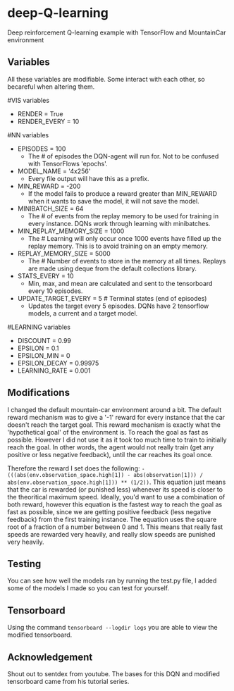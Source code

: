 # deep-Q-learning
Deep reinforcement Q-learning example with TensorFlow and MountainCar environment


## Variables
All these variables are modifiable. Some interact with each other, so becareful when altering them.

#VIS variables
* RENDER = True
* RENDER_EVERY = 10

#NN variables
* EPISODES = 100
  * The # of episodes the DQN-agent will run for. Not to be confused with TensorFlows 'epochs'.
* MODEL_NAME = '4x256'
  * Every file output will have this as a prefix.
* MIN_REWARD = -200
  * If the model fails to produce a reward greater than MIN_REWARD when it wants to save the model, it will not save the model.
* MINIBATCH_SIZE = 64  
  * The # of events from the replay memory to be used for training in every instance. DQNs work through learning with minibatches.
* MIN_REPLAY_MEMORY_SIZE = 1000
  * The # Learning will only occur once 1000 events have filled up the replay memory. This is to avoid training on an empty memory.
* REPLAY_MEMORY_SIZE = 5000
  * The # Number of events to store in the memory at all times. Replays are made using deque from the default collections library.
* STATS_EVERY = 10
  * Min, max, and mean are calculated and sent to the tensorboard every 10 episodes.
* UPDATE_TARGET_EVERY = 5  # Terminal states (end of episodes)
  * Updates the target every 5 episodes. DQNs have 2 tensorflow models, a current and a target model.

#LEARNING variables
* DISCOUNT = 0.99
* EPSILON = 0.1
* EPSILON_MIN = 0
* EPSILON_DECAY = 0.99975
* LEARNING_RATE = 0.001

## Modifications
I changed the default mountain-car environment around a bit. The default reward mechanism was to give a '-1' reward for every instance that the car doesn't reach the target goal. This reward mechanism is exactly what the 'hypothetical goal' of the environment is. To reach the goal as fast as possible. However I did not use it as it took too much time to train to initially reach the goal. In other words, the agent would not really train (get any positive or less negative feedback), until the car reaches its goal once.

Therefore the reward I set does the following: ```-(((abs(env.observation_space.high[1]) - abs(observation[1])) / abs(env.observation_space.high[1])) ** (1/2))```.
This equation just means that the car is rewarded (or punished less) whenever its speed is closer to the theoritical maximum speed. Ideally, you'd want to use a combination of both reward, however this equation is the fastest way to reach the goal as fast as possible, since we are getting positive feedback (less negative feedback) from the first training instance. The equation uses the square root of a fraction of a number between 0 and 1. This means that really fast speeds are rewarded very heavily, and really slow speeds are punished very heavily.

## Testing
You can see how well the models ran by running the test.py file, I added some of the models I made so you can test for yourself.

## Tensorboard
Using the command ```tensorboard --logdir logs``` you are able to view the modified tensorboard.

## Acknowledgement
Shout out to sentdex from youtube. The bases for this DQN and modified tensorboard came from his tutorial series.
